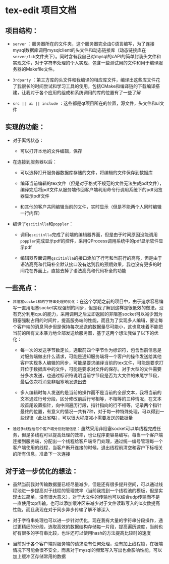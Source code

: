 # tex-edit 项目文档

## 项目结构：

- `server` ：服务器所在的文件夹，这个服务器完全由C语言编写，为了连接mysql数据库调用mysqlclient的头文件和动态链接库（动态链接库在`server/lib`文件夹下）。同时含有我自己对mysql的cAPI的简单封装头文件和实现文件，对于字符串处理的个人实现，包含一些测试用的文件和用于编译服务器的Makefile文件。

- `3rdparty` ：第三方库的头文件和我编译的相应库文件，编译出这些库文件花了我很长的时间尝试和学习工具的使用，包括CMake和编译链的下载编译搭建，让我对于各个应用的组成和系统调用的库的位置有了一些了解

- `src || ui || include` ：这些都是qt项目所在的位置，源文件，头文件和ui文件

## 实现的功能：

- 对于离线状态：
  
  - 可以打开本地的文件编辑，保存

- 在连接到服务器以后：
  
  - 可以选择打开服务器数据库存储的文件，将编辑的文件保存到数据库
  
  - 编译当前编辑的tex文件（但是对于格式不规范的文件无法生成pdf文件），编译完后将pdf文件从服务端传回客户端利用命令行调用系统下的pdf阅览器显示pdf文件
  
  - 和其他的客户共同编辑当前的文件，实时显示（但是不能两个人同时编辑一行内容）

- 编译了`qscitinlla`和`poppler`：
  
  - 调用`qscitinlla`完成了前端的编辑器界面，但是由于时间原因没能调用`poppler`完成显示pdf的控件，采用QProcess调用系统中的pdf显示软件显示pdf
  
  - 编辑器界面调用`qscitinlla`的接口添加了行号和当前行的高亮，但是由于语法高亮和代码补全默认接口没有达到我的预期效果，我也没有更多的时间花在界面上，直接去掉了语法高亮和代码补全的功能

## 一些亮点：

- `非阻塞socket和的字符串处理的优化`：在这个学期之前的项目中，由于追求容易编写一直用阻塞socket实现强制的同步，但是我了解到这样是很低效的做法，没有充分利用cpu的能力，采用调用之后立即返回的非阻塞socket可以减少因为阻塞强制占用的时间片，提高服务端的性能，而且为了实现多人编辑，要让每个客户端的消息同步但是保持每次发送的数据量尽可能小，这也意味着不能把当前的所有文本暴力地全部发送给服务器，基于这两个想法我做了以下的优化：
  
  - 每一次的发送字节数定长，选取前四个字节作为标识符，包含当前信息是对服务端做出什么请求，可能是通知服务端将一个客户的操作发送给其他客户实现多人编辑的同步，可能是要求编译当前的tex文件，可能是要求打开位于数据库中的文件，可能是要求对文件的保存。对于大型的文件需要分多次发送，也通过标识符说明当前字节段是否为大文件的末尾字节段，最后依次将消息非阻塞地发送出去
  
  - 多人编辑时每人发送的是当前的操作而不是当前的全部文本，我将当前的文本通过行号分段，区分修改前后行号相等，不相等的三种情况，在文本段首尾设置指针，向中间遍历行段，指针指向的行不相等，记录两个指针最终的位置，有意义的情况一共有7种，对于每一种特殊处理，可以得到一些规律（此处省略），可以很大程度减小需要发送的数据量

- `通过多线程给每个客户端分别处理信息`：虽然采用非阻塞socket可以单线程完成任务，但是多线程可以提高处理的效率，也让程序更容易编写。每当一个客户端连接到服务端，分配出一个线程给客户端专门处理，通过统一编号管理每一个客户端使用的线程，当客户断开连接的时候，退出线程前清空和客户下标相关的所有信息，准备下一次连接

## 对于进一步优化的想法：

- 虽然当前我对传输数据量已经尽量减少，但是还有很多提升空间，可以通过线程池进一步提高对于线程的管理效率（当前我找到一个线程池的模板，但是实现太过简单，没有很大意义），对于大文件的传输也可以结合udp传输而不是一直使用tcp传输，也可以添加缓冲区来减少对于文件读取写入的io次数提高性能，而且我现在对于同步异步传输了解不够深入

- 对于字符串处理也可以进一步针对优化，现在我有大量的字符串分段操作，通过更精细的分段，选取高效的数据结构存储每一片段，提高遍历速度，当前也好有很多的字符串比较，也许还可以使用hash的方法提高比较时的速度

- 当前对于各个客户端对服务端的请求没有任何处理，没有加上线程锁，在极端情况下可能会很不安全，而且对于mysql的频繁写入写出也会影响性能，可以加上缓冲区存储常用的数据
